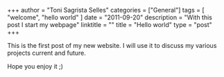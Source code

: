 +++
author = "Toni Sagrista Selles"
categories = ["General"]
tags = [ "welcome", "hello world" ]
date = "2011-09-20"
description = "With this post I start my webpage"
linktitle = ""
title = "Hello world"
type = "post"
+++

This is the first post of my new website. I will use it to discuss my various projects current and future.

Hope you enjoy it ;)

<!-- more -->
